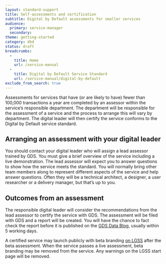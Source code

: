 ```yaml
---
layout: standard-support
title: Self-assessments and certification
subtitle: Digital by Default assessments for smaller services
audience:
  primary: service-manager
  secondary:
theme: getting-started
category: dbd
status: draft
breadcrumbs:
  -
    title: Home
    url: /service-manual
  -
    title: Digital by Default Service Standard
    url: /service-manual/digital-by-default
exclude_from_search: true
---
```


Assessments for services that have (or are likely to have) fewer than 100,000 transactions a year are completed by an assessor within the service’s responsible department. The department will be responsible for the assessment of a service and the process to arrange this will vary by department. The digital leader will then certify the service conforms to the Digital by Default service standard.

## Arranging an assessment with your digital leader

You should contact your digital leader who will assign a lead assessor trained by GDS. You must give a brief overview of the service including a live demonstration. The lead assessor will expect you to answer questions to show how the service meets the standard. You will normally bring other team members along to represent different aspects of the service and help answer questions. Often they will be a technical architect, a designer, a user researcher or a delivery manager, but that’s up to you.

## Outcomes from an assessment

The responsible digital leader will consider the recommendations from the lead assessor to certify the service with GDS. The assessment will be filed with GDS and a report will be created. You will have the chance to fact check the report before it is published on the [GDS Data Blog](https://gdsdata.blog.gov.uk/all-service-assessments-and-self-certification/), usually within 5 working days.

A certified service may launch publicly with beta branding [on LGSS](/service-manual/domain-names/setting-up.html) after the beta assessment. When the service passes a live assessment, beta branding may be removed from the service. Any warnings on the LGSS start page will be removed.
